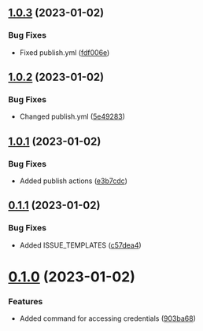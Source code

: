 ## [1.0.3](https://github.com/nanthakumaran-s/Tweet-CLI/compare/v1.0.2...v1.0.3) (2023-01-02)


### Bug Fixes

* Fixed publish.yml ([fdf006e](https://github.com/nanthakumaran-s/Tweet-CLI/commit/fdf006e0f3190d07521e37fd5d4eb9ba53a9d015))



## [1.0.2](https://github.com/nanthakumaran-s/Tweet-CLI/compare/v1.0.1...v1.0.2) (2023-01-02)


### Bug Fixes

* Changed publish.yml ([5e49283](https://github.com/nanthakumaran-s/Tweet-CLI/commit/5e49283e2c3665a3b4917c4917b4249eda647d61))



## [1.0.1](https://github.com/nanthakumaran-s/Tweet-CLI/compare/v0.1.1...v1.0.1) (2023-01-02)


### Bug Fixes

* Added publish actions ([e3b7cdc](https://github.com/nanthakumaran-s/Tweet-CLI/commit/e3b7cdcef66c3e0295f06777bc1b28549eb60700))



## [0.1.1](https://github.com/nanthakumaran-s/Tweet-CLI/compare/v0.1.0...v0.1.1) (2023-01-02)


### Bug Fixes

* Added ISSUE_TEMPLATES ([c57dea4](https://github.com/nanthakumaran-s/Tweet-CLI/commit/c57dea4f07c2f03e42f546e34001be64f8a142b6))



# [0.1.0](https://github.com/nanthakumaran-s/Tweet-CLI/compare/903ba6889266be21dc3be3128bbff3f7c17b77b4...v0.1.0) (2023-01-02)


### Features

* Added command for accessing credentials ([903ba68](https://github.com/nanthakumaran-s/Tweet-CLI/commit/903ba6889266be21dc3be3128bbff3f7c17b77b4))



